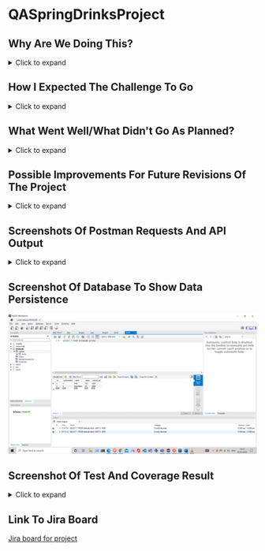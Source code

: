 # QASpringDrinksProject

## Why Are We Doing This?
<details>
<summary>Click to expand</summary>
  
This project will assess our ability to build a basic backend java service using Spring Boot to program an API with CRUD functionality.  

The program will perform operations on a MySql database in response to http requests to demonstrate our understanding of, and ability to direct, the flow of data in a manner similar to production software.  

We will also be demonstrating our wider understanding of software design through detailed project management, effective source control, thorough testing, and appropriate documentation.
</details>

## How I Expected The Challenge To Go
<details>
<summary>Click to expand</summary>
  
Thanks to what we had been taught during the course I was reasonably confident of getting the functionality of the program working - my main concerns in terms of time and complexity were the project management and testing aspects.
</details>

## What Went Well/What Didn't Go As Planned?
<details>
<summary>Click to expand</summary>
  
As I expected setting up Jira and writing the Unit and Integration tests took up the majority of time spent on the project.  

I had assumed that as MoSCoW and Acceptance Criteria seemed to standard practice they would be a default part of Jira so I hadn't counted on having to learn how to set them up myself, but once I understood a bit more on how to customize Jira it was relatively straightforward.  

Writing the unit tests took me a bit of time to get into the right mindset, there were a couple of methods I initially struggled to work out how to test, but in the end I got them all done and achieved over 95% coverage so I was pleased with that.

I was pleased and relieved when all my CRUD tests with Postman worked first time, for all I had completed all the unit and integration tests I'm still not experienced enough to "trust the process" and was convinced something would still go wrong the first time I ran the app.
</details>

## Possible Improvements For Future Revisions Of The Project
<details>
<summary>Click to expand</summary>
  
As the program is designed to accept user input (in this case via http requests) the first thing I would look to implement would be more extensive validation and exception handling, ideally with detailed feedback to the user of the problem with the data they submitted and suggestions to correct it where possible.

Even more ideal would be the creation of a front end, both to provide a user interface to submit requests rather than using postman, and also to carry out some of the data validation at source, rather than allowing invalid data to be submitted to the API in the first place.

For myself, one of the (many, many) things I will be looking to expand my knowledge on in the future is Regular Expressions so I can understand how to perform more detailed data validation, but I will also be learning more about Docker and Kubernetes so I can start to understand how I might deploy a similar project as a serverless web app.
</details>

## Screenshots Of Postman Requests And API Output
<details>
<summary>Click to expand</summary>  
![Postman Create Request](https://github.com/DanSandvig/QASpringDrinksProject/blob/main/Documentation/PostmanCreateRequest.png)
![Postman Get All Request](https://github.com/DanSandvig/QASpringDrinksProject/blob/main/Documentation/PostmanGetAllRequest.png)
![Postman Get By Id Request](https://github.com/DanSandvig/QASpringDrinksProject/blob/main/Documentation/PostmanGetByIdRequest.png)
![Postman Get By Name Request](https://github.com/DanSandvig/QASpringDrinksProject/blob/main/Documentation/PostmanGetByNameRequest.png)
![Postman Update Request](https://github.com/DanSandvig/QASpringDrinksProject/blob/main/Documentation/PostmanUpdateRequest.png)
![Postman Delete Request](https://github.com/DanSandvig/QASpringDrinksProject/blob/main/Documentation/PostmanDeleteRequest.png)
</details>

## Screenshot Of Database To Show Data Persistence
  
![MySql Database](https://github.com/DanSandvig/QASpringDrinksProject/blob/main/Documentation/MySqlDatabsePersistence.png)


## Screenshot Of Test And Coverage Result
<details>
<summary>Click to expand</summary> 
  
![JUnit5 Tests And Coverage](https://github.com/DanSandvig/QASpringDrinksProject/blob/main/Documentation/JUnit5TestsAndCoverage.png)  
  
</details>

## Link To Jira Board
[Jira board for project](https://superqaadventureforce.atlassian.net/jira/software/projects/DRI/boards/3)
